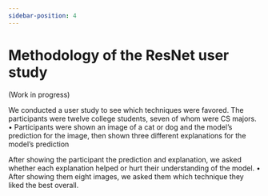 ```yaml
---
sidebar-position: 4
---
```


# Methodology of the ResNet user study
(Work in progress)

We conducted a user study to see which
techniques were favored. The participants
were twelve college students, seven of
whom were CS majors.
• Participants were shown an image of a cat
or dog and the model’s prediction for the
image, then shown three different
explanations for the model’s prediction

After showing the participant the prediction
and explanation, we asked whether each
explanation helped or hurt their
understanding of the model.
• After showing them eight images, we asked
them which technique they liked the best
overall.
